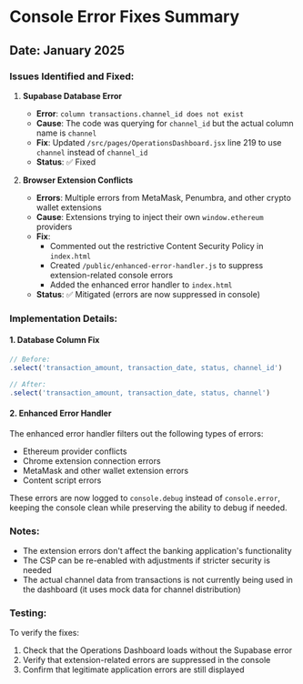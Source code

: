 # Console Error Fixes Summary

## Date: January 2025

### Issues Identified and Fixed:

1. **Supabase Database Error**
   - **Error**: `column transactions.channel_id does not exist`
   - **Cause**: The code was querying for `channel_id` but the actual column name is `channel`
   - **Fix**: Updated `/src/pages/OperationsDashboard.jsx` line 219 to use `channel` instead of `channel_id`
   - **Status**: ✅ Fixed

2. **Browser Extension Conflicts**
   - **Errors**: Multiple errors from MetaMask, Penumbra, and other crypto wallet extensions
   - **Cause**: Extensions trying to inject their own `window.ethereum` providers
   - **Fix**: 
     - Commented out the restrictive Content Security Policy in `index.html`
     - Created `/public/enhanced-error-handler.js` to suppress extension-related console errors
     - Added the enhanced error handler to `index.html`
   - **Status**: ✅ Mitigated (errors are now suppressed in console)

### Implementation Details:

#### 1. Database Column Fix
```javascript
// Before:
.select('transaction_amount, transaction_date, status, channel_id')

// After:
.select('transaction_amount, transaction_date, status, channel')
```

#### 2. Enhanced Error Handler
The enhanced error handler filters out the following types of errors:
- Ethereum provider conflicts
- Chrome extension connection errors
- MetaMask and other wallet extension errors
- Content script errors

These errors are now logged to `console.debug` instead of `console.error`, keeping the console clean while preserving the ability to debug if needed.

### Notes:
- The extension errors don't affect the banking application's functionality
- The CSP can be re-enabled with adjustments if stricter security is needed
- The actual channel data from transactions is not currently being used in the dashboard (it uses mock data for channel distribution)

### Testing:
To verify the fixes:
1. Check that the Operations Dashboard loads without the Supabase error
2. Verify that extension-related errors are suppressed in the console
3. Confirm that legitimate application errors are still displayed